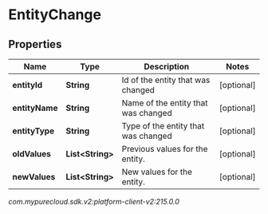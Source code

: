 # EntityChange


## Properties

| Name | Type | Description | Notes |
| ------------ | ------------- | ------------- | ------------- |
| **entityId** | **String** | Id of the entity that was changed |  [optional] |
| **entityName** | **String** | Name of the entity that was changed |  [optional] |
| **entityType** | **String** | Type of the entity that was changed |  [optional] |
| **oldValues** | **List&lt;String&gt;** | Previous values for the entity. |  [optional] |
| **newValues** | **List&lt;String&gt;** | New values for the entity. |  [optional] |




_com.mypurecloud.sdk.v2:platform-client-v2:215.0.0_
